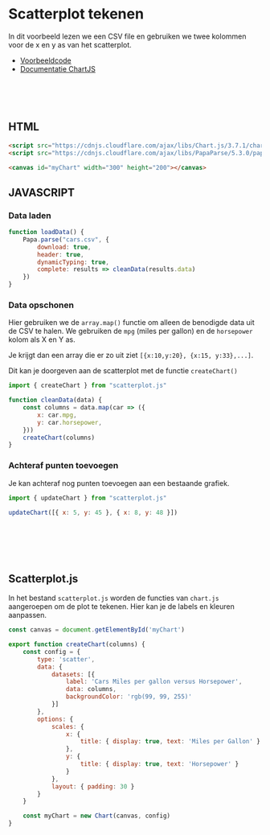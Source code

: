 # Scatterplot tekenen

In dit voorbeeld lezen we een CSV file en gebruiken we twee kolommen voor de x en y as van het scatterplot.

- [Voorbeeldcode](./scatterplot)
- [Documentatie ChartJS](https://www.chartjs.org/docs/latest/charts/scatter.html)

<br>
<br>
<br>

## HTML

```html
<script src="https://cdnjs.cloudflare.com/ajax/libs/Chart.js/3.7.1/chart.min.js"></script>
<script src="https://cdnjs.cloudflare.com/ajax/libs/PapaParse/5.3.0/papaparse.min.js"></script>

<canvas id="myChart" width="300" height="200"></canvas>
```

## JAVASCRIPT

### Data laden
```javascript
function loadData() {
    Papa.parse("cars.csv", {
        download: true,
        header: true,
        dynamicTyping: true,
        complete: results => cleanData(results.data)
    })
}
```

### Data opschonen

Hier gebruiken we de `array.map()` functie om alleen de benodigde data uit de CSV te halen. We gebruiken de `mpg` (miles per gallon) en de `horsepower` kolom als X en Y as.

Je krijgt dan een array die er zo uit ziet `[{x:10,y:20}, {x:15, y:33},...]`. 

Dit kan je doorgeven aan de scatterplot met de functie `createChart()`

```javascript
import { createChart } from "scatterplot.js"

function cleanData(data) {
    const columns = data.map(car => ({
        x: car.mpg,
        y: car.horsepower,
    }))
    createChart(columns)
}
```

### Achteraf punten toevoegen

Je kan achteraf nog punten toevoegen aan een bestaande grafiek.

```javascript
import { updateChart } from "scatterplot.js"

updateChart([{ x: 5, y: 45 }, { x: 8, y: 48 }])
```

<br>
<br>
<br>
<br>

## Scatterplot.js

In het bestand `scatterplot.js` worden de functies van `chart.js` aangeroepen om de plot te tekenen. Hier kan je de labels en kleuren  aanpassen.

```javascript
const canvas = document.getElementById('myChart')

export function createChart(columns) {
    const config = {
        type: 'scatter',
        data: {
            datasets: [{
                label: 'Cars Miles per gallon versus Horsepower',
                data: columns,
                backgroundColor: 'rgb(99, 99, 255)'
            }]
        },
        options: {
            scales: {
                x: {
                    title: { display: true, text: 'Miles per Gallon' }
                },
                y: {
                    title: { display: true, text: 'Horsepower' }
                }
            },
            layout: { padding: 30 }
        }
    }

    const myChart = new Chart(canvas, config)
}
```